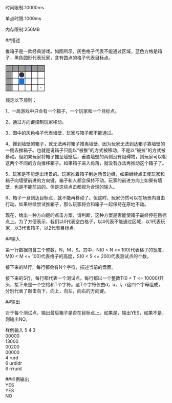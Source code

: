 时间限制:10000ms

单点时限:1000ms

内存限制:256MB

##描述

推箱子是一款经典游戏。如图所示，灰色格子代表不能通过区域，蓝色方格是箱子，黑色圆形代表玩家，含有圆点的格子代表目标点。

![push.png](https://raw.githubusercontent.com/hustlijian/oj-jobdu/master/2015NeteaseGame/a/14273999562334.png)

规定以下规则：

1、一局游戏中只会有一个箱子，一个玩家和一个目标点。

2、通过方向键控制玩家移动。

3、图中的灰色格子代表墙壁，玩家与箱子都不能通过。

4、推到墙壁的箱子，就无法再将箱子推离墙壁，因为玩家无法到达箱子靠墙壁的一侧去推箱子。也就是说箱子只能以“被推”的方式被移动，不是以“被拉”的方式被移动。但如果玩家将箱子推至墙壁后，垂直墙壁的两侧没有阻碍物，则玩家可以朝这两个不同的方向推移箱子。如果箱子进入角落，就没有办法再推动这个箱子了。

5、玩家是不能走出场景的。玩家推着箱子到达场景边缘，如果继续点击使玩家和箱子向墙壁前进的方向键，箱子和人都会保持不动。玩家的前进方向上如果有墙壁，也是不能前进的。但是这些点击都视为合理的输入。

6、箱子一旦到达目标点，就不能再移动了。但这时，玩家仍然可以在场景内自由行动。如果继续尝试推箱子，那么玩家将会和箱子一起保持在原地不动。

现在，给出一种方向键的点击方案，请判断，这种方案是否能使箱子最终停在目标点上。为了方便表示，我们以0代表空白格子，以4代表不能通过区域，以1代表玩家，以3代表箱子，以2代表目标点。

##输入

第一行数据包含三个整数，N，M，S。其中，N(0 < N <= 100)代表格子的宽度，M(0 < M <= 100)代表格子的高度，S(0 < S <= 200)代表测试点的个数。

接下来的M行，每行都会有N个字符，描述当前的盘面。

接下来的S行，每行都代表一个测试点。每行都以一个整数T(0 < T <= 10000)开头，接下来是一个空格和T个字符。这T个字符仅由d，u，l，r这四个字母组成，分别代表了敲击向下，向上，向左，向右的方向键。

##输出

对于每个测试点，输出最后箱子是否在目标点上。如果是，输出YES，如果不是，则输出NO。

样例输入
5 4 3  
00000  
13000  
00200  
00000  
4 rurd  
6 urdldr  
6 rrrurd  

##样例输出  
YES  
YES  
NO  
